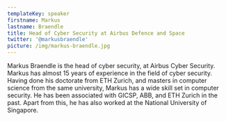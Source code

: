 ```yaml
---
templateKey: speaker
firstname: Markus
lastname: Braendle
title: Head of Cyber Security at Airbus Defence and Space
twitter: '@markusbraendle'
picture: /img/markus-braendle.jpg
---
```

Markus Braendle is the head of cyber security, at Airbus Cyber Security. Markus has almost 15 years of experience in the field of cyber security. Having done his doctorate from ETH Zurich, and masters in computer science from the same university, Markus has a wide skill set in computer security. He has been associated with GICSP, ABB, and ETH Zurich in the past. Apart from this, he has also worked at the National University of Singapore.
